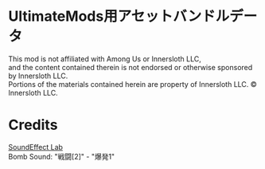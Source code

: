 # UltimateMods用アセットバンドルデータ
This mod is not affiliated with Among Us or Innersloth LLC,
<br>and the content contained therein is not endorsed or otherwise sponsored by Innersloth LLC.
<br>Portions of the materials contained herein are property of Innersloth LLC. © Innersloth LLC.

# Credits
[SoundEffect Lab](https://soundeffect-lab.info/)<br>
Bomb Sound: "戦闘[2]" - "爆発1"